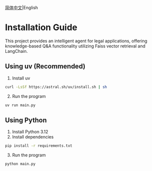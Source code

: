 [简体中文](./README_zh.md)|English
# Installation Guide
This project provides an intelligent agent for legal applications, offering knowledge-based Q&A functionality utilizing Faiss vector retrieval and LangChain.

## Using uv (Recommended)

1. Install uv  
```bash
curl -LsSf https://astral.sh/uv/install.sh | sh
```

2. Run the program  
```bash
uv run main.py
```

## Using Python

1. Install Python 3.12  
2. Install dependencies  
```bash
pip install -r requirements.txt
```

3. Run the program  
```bash
python main.py
```